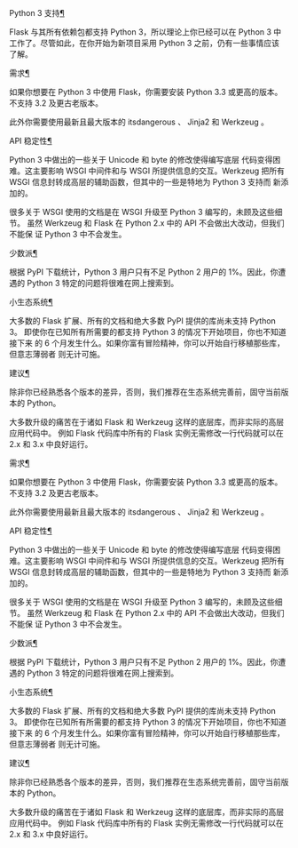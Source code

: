 
<span id="python-3" ></span>
Python 3 支持[¶](#python-3)

Flask 与其所有依赖包都支持 Python 3，所以理论上你已经可以在 Python 3 中
工作了。尽管如此，在你开始为新项目采用 Python 3 之前，仍有一些事情应该
了解。


<span id="id1" ></span>
需求[¶](#id1)

如果你想要在 Python 3 中使用 Flask，你需要安装 Python 3.3 或更高的版本。
不支持 3.2 及更古老版本。


此外你需要使用最新且最大版本的 itsdangerous 、 Jinja2 和
Werkzeug 。





<span id="api" ></span>
API 稳定性[¶](#api)

Python 3 中做出的一些关于 Unicode 和 byte 的修改使得编写底层
代码变得困难。这主要影响 WSGI 中间件和与 WSGI 所提供信息的交互。Werkzeug
把所有 WSGI 信息封转成高层的辅助函数，但其中的一些是特地为 Python 3 支持而
新添加的。


很多关于 WSGI 使用的文档是在 WSGI 升级至 Python 3 编写的，未顾及这些细节。
虽然 Werkzeug 和 Flask 在 Python 2.x 中的 API 不会做出大改动，但我们不能保
证 Python 3 中不会发生。





<span id="id2" ></span>
少数派[¶](#id2)

根据 PyPI 下载统计，Python 3 用户只有不足 Python 2 用户的 1%。因此，你遭遇的
Python 3 特定的问题将很难在网上搜索到。





<span id="id3" ></span>
小生态系统[¶](#id3)

大多数的 Flask 扩展、所有的文档和绝大多数 PyPI 提供的库尚未支持 Python 3。
即使你在已知所有所需要的都支持 Python 3 的情况下开始项目，你也不知道接下来
的 6 个月发生什么。如果你富有冒险精神，你可以开始自行移植那些库，但意志薄弱者
则无计可施。





<span id="id4" ></span>
建议[¶](#id4)

除非你已经熟悉各个版本的差异，否则，我们推荐在生态系统完善前，固守当前版
本的 Python。


大多数升级的痛苦在于诸如 Flask 和 Werkzeug 这样的底层库，而非实际的高层应用代码中。
例如 Flask 代码库中所有的 Flask 实例无需修改一行代码就可以在 2.x 和 3.x 中良好运行。








<span id="id1" ></span>
需求[¶](#id1)

如果你想要在 Python 3 中使用 Flask，你需要安装 Python 3.3 或更高的版本。
不支持 3.2 及更古老版本。


此外你需要使用最新且最大版本的 itsdangerous 、 Jinja2 和
Werkzeug 。





<span id="api" ></span>
API 稳定性[¶](#api)

Python 3 中做出的一些关于 Unicode 和 byte 的修改使得编写底层
代码变得困难。这主要影响 WSGI 中间件和与 WSGI 所提供信息的交互。Werkzeug
把所有 WSGI 信息封转成高层的辅助函数，但其中的一些是特地为 Python 3 支持而
新添加的。


很多关于 WSGI 使用的文档是在 WSGI 升级至 Python 3 编写的，未顾及这些细节。
虽然 Werkzeug 和 Flask 在 Python 2.x 中的 API 不会做出大改动，但我们不能保
证 Python 3 中不会发生。





<span id="id2" ></span>
少数派[¶](#id2)

根据 PyPI 下载统计，Python 3 用户只有不足 Python 2 用户的 1%。因此，你遭遇的
Python 3 特定的问题将很难在网上搜索到。





<span id="id3" ></span>
小生态系统[¶](#id3)

大多数的 Flask 扩展、所有的文档和绝大多数 PyPI 提供的库尚未支持 Python 3。
即使你在已知所有所需要的都支持 Python 3 的情况下开始项目，你也不知道接下来
的 6 个月发生什么。如果你富有冒险精神，你可以开始自行移植那些库，但意志薄弱者
则无计可施。





<span id="id4" ></span>
建议[¶](#id4)

除非你已经熟悉各个版本的差异，否则，我们推荐在生态系统完善前，固守当前版
本的 Python。


大多数升级的痛苦在于诸如 Flask 和 Werkzeug 这样的底层库，而非实际的高层应用代码中。
例如 Flask 代码库中所有的 Flask 实例无需修改一行代码就可以在 2.x 和 3.x 中良好运行。





